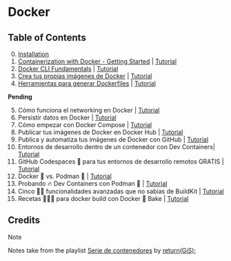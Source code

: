 # Docker

## Table of Contents

0. [Installation](./installation.md)
1. [Containerization with Docker - Getting Started](./lesson-01.md) | [Tutorial](https://youtu.be/SpMdQRGGwRE?si=pqWyWA0gE1WPRorW)
2. [Docker CLI Fundamentals](./lesson-02.md) | [Tutorial](https://youtu.be/VFPTcHgQ9x0?si=4IDefCcQmx_Goqot)
3. [Crea tus propias imágenes de Docker](./lesson-03.md) | [Tutorial](https://youtu.be/nggu0pcLsxM?si=VCVhV8mJmP9QojRa)
4. [Herramientas para generar Dockerfiles](./lesson-04.md) | [Tutorial](https://youtu.be/hZQA51uoHAU?si=idTSQtGVALieTT-T)

**Pending**

5. Cómo funciona el networking en Docker | [Tutorial](https://youtu.be/n5Zw00mYRH4?si=XM1c6XOX5_If5lOi)
6. Persistir datos en Docker | [Tutorial](https://youtu.be/-PVExF6XRik?si=gZ2SkEQcQsGC49Oe)
7. Cómo empezar con Docker Compose | [Tutorial](https://youtu.be/oP2yBGG2yE4?si=W5EB3fs0JF1nboaa)
8. Publicar tus imágenes de Docker en Docker Hub | [Tutorial](https://youtu.be/HWSfk1MJilg?si=41_AtMNGstDl-L4M)
9. Publica y automatiza tus imágenes de Docker con GitHub | [Tutorial](https://youtu.be/xk2mSyuc0ko?si=Z80pNh4m-urql4pI)
10. Entornos de desarrollo dentro de un contenedor con Dev Containers| [Tutorial](https://youtu.be/DkKs29etRis?si=iMS2RdnacxXWOWQ8)
11. GitHub Codespaces 🚀 para tus entornos de desarrollo remotos GRATIS | [Tutorial](https://youtu.be/cO-oFpePy3c?si=XLf_K0yzItlfLL65)
12. Docker 🐳 vs. Podman 🦭 | [Tutorial](https://youtu.be/Mc_kAf0UkmY?si=lS-kmagRMD8JCI_V)
13. Probando 🔥 Dev Containers con Podman 🦭 | [Tutorial](https://youtu.be/Wd2Y97QgbWI?si=FY-DZsx-eOu0f4IC)
14. Cinco 🖐🏻 funcionalidades avanzadas que no sabías de BuildKit | [Tutorial](https://youtu.be/8QfiZOgHQ50?si=QlMPsC6AVnaA7V2H)
15. Recetas 👩🏼‍🍳 para docker build con Docker 🐳 Bake | [Tutorial](https://youtu.be/_lzDrXJssw8?si=Ocgl9t8CDcYbjJPR)

## Credits

> [!NOTE]
> Notes take from the playlist [Serie de contenedores](https://youtube.com/playlist?list=PLO9JpmNAsqM6PxlmKj6kfX-a8WwZJnwD9&si=e4T2JZSAnf6Fb4Uu) by [return(GiS);](https://www.youtube.com/@returngis)
